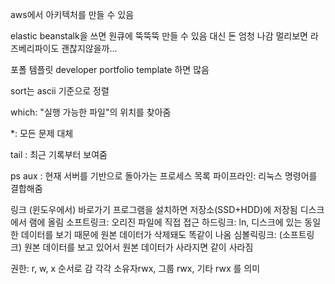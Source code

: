 aws에서 아키텍처를 만들 수 있음

elastic beanstalk을 쓰면 원큐에 뚝뚝뚝 만들 수 있음
대신 돈 엄청 나감
멀리보면 라즈베리파이도 괜찮지않을까...

포폴 템플릿 
developer portfolio template 하면 많음

sort는 ascii 기준으로 정렬

which: "실행 가능한 파일"의 위치를 찾아줌

*: 모든 문제 대체

tail : 최근 기록부터 보여줌

ps aux : 현재 서버를 기반으로 돌아가는 프로세스 목록
파이프라인: 리눅스 명령어를 결합해줌

링크
(윈도우에서) 바로가기
프로그램을 설치하면 저장소(SSD+HDD)에 저장됨
디스크에서 램에 올림
소프트링크: 오리진 파일에 직접 접근
하드링크: ln, 디스크에 있는 동일한 데이터를 보기 때문에 원본 데이터가 삭제돼도 똑같이 나옴
심볼릭링크: (소프트링크) 원본 데이터를 보고 있어서 원본 데이터가 사라지면 같이 사라짐

권한: r, w, x 순서로 감
각각 소유자rwx, 그룹 rwx, 기타 rwx 를 의미

